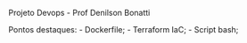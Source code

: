 Projeto Devops - Prof Denilson Bonatti

Pontos destaques:
	- Dockerfile;
	- Terraform IaC;
	- Script bash;
